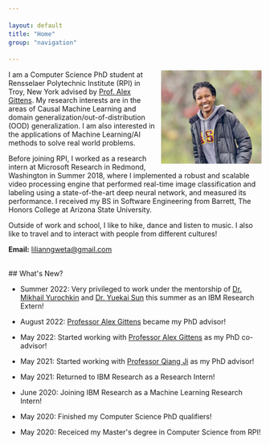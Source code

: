 ```yaml
---

layout: default
title: "Home"
group: "navigation"

---
```

<!-- <style>
img {
  border-radius: 50%;
}
</style> -->

<!-- <img style="float: right;" src="picture.png" height="250px" width="200px"> -->

<img style="float: right; padding: 0px 0px 10px 10px;" class="portrait" src="picture.png" width="200px">


I am a Computer Science PhD student at Rensselaer Polytechnic Institute (RPI) in Troy, New York advised by <a href="https://www.cs.rpi.edu/~gittea/">Prof. Alex Gittens</a>. My research interests are in the areas of Causal Machine Learning and domain generalization/out-of-distribution (OOD) generalization. I am also interested in the applications of Machine Learning/AI methods to solve real world problems.

Before joining RPI, I worked as a research intern at Microsoft Research in Redmond, Washington in Summer 2018, where I implemented a robust and scalable video processing engine that performed real-time image classification and labeling using a state-of-the-art deep neural network, and measured its performance. I received my BS in Software Engineering from Barrett, The Honors College at Arizona State University.

<!-- In summer 2020, I had the opportunity to intern at IBM Research in Yorktown Heights New York, where I used Machine Learning and Natural Language Processing techniques to determine how vulnerabilities will most likely be exploited and by who. -->
Outside of work and school, I like to hike, dance and listen to music. I also like to travel and to interact with people from different cultures! 

<b>Email:</b> lilianngweta@gmail.com


<br>
## What's New? 

* Summer 2022: Very privileged to work under the mentorship of <a href="https://moonfolk.github.io">Dr. Mikhail Yurochkin</a> and <a href="https://yuekai.github.io">Dr. Yuekai Sun</a> this summer as an IBM Research Extern!

* August 2022: <a href="https://www.cs.rpi.edu/~gittea/">Professor Alex Gittens</a> became my PhD advisor!

* May 2022: Started working with <a href="https://www.cs.rpi.edu/~gittea/">Professor Alex Gittens</a> as my PhD co-advisor!

* May 2021: Started working with <a href="https://sites.ecse.rpi.edu/~qji/">Professor Qiang Ji</a> as my PhD advisor!

* May 2021: Returned to IBM Research as a Research Intern!

* June 2020: Joining IBM Research as a Machine Learning Research Intern!

* May 2020: Finished my Computer Science PhD qualifiers!

* May 2020: Receiced my Master's degree in Computer Science from RPI!

